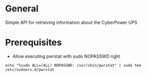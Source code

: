 # General
Simple API for retrieving information about the CyberPower UPS

# Prerequisites
 - Allow executing pwrstat with sudo NOPASSWD right

```
echo "%sudo ALL=(ALL) NOPASSWD: /usr/sbin/pwrstat" | sudo tee /etc/sudoers.d/pwrstat
```
